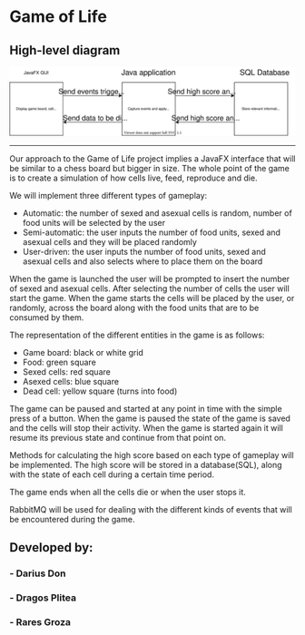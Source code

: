 # Game of Life

## High-level diagram

![image](diagram.svg)

---

Our approach to the Game of Life project implies a JavaFX interface that will be similar to a chess board but bigger in size. The whole point of the game is to create a simulation of how cells live, feed, reproduce and die. 

We will implement three different types of gameplay:

- Automatic: the number of sexed and asexual cells is random, number of food units will be selected by the user
- Semi-automatic: the user inputs the number of food units, sexed and asexual cells and they will be placed randomly
- User-driven: the user inputs the number of food units, sexed and asexual cells and also selects where to place them on the board

When the game is launched the user will be prompted to insert the number of sexed and asexual cells. After selecting the number of cells the user will start the game. When the game starts the cells will be placed by the user, or randomly, across the board along with the food units that are to be consumed by them.

The representation of the different entities in the game is as follows:

- Game board: black or white grid
- Food: green square
- Sexed cells: red square
- Asexed cells: blue square
- Dead cell: yellow square (turns into food)

The game can be paused and started at any point in time with the simple press of a button. When the game is paused the state of the game is saved and the cells will stop their activity. When the game is started again it will resume its previous state and continue from that point on.

Methods for calculating the high score based on each type of gameplay will be implemented. The high score will be stored in a database(SQL), along with the state of each cell during a certain time period.

The game ends when all the cells die or when the user stops it.

RabbitMQ will be used for dealing with the different kinds of events that will be encountered during the game.


## Developed by:
### - Darius Don
### - Dragos Plitea
### - Rares Groza